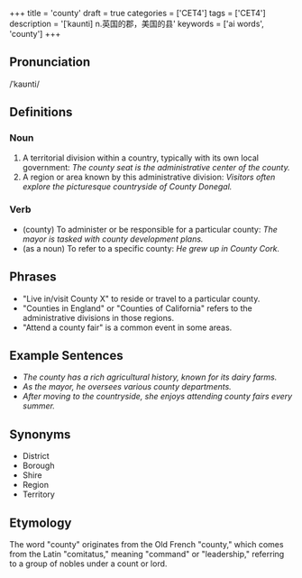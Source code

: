 +++
title = 'county'
draft = true
categories = ['CET4']
tags = ['CET4']
description = '[ˈkaunti] n.英国的郡，美国的县'
keywords = ['ai words', 'county']
+++

## Pronunciation
/ˈkaʊnti/

## Definitions
### Noun
1. A territorial division within a country, typically with its own local government: *The county seat is the administrative center of the county.*
2. A region or area known by this administrative division: *Visitors often explore the picturesque countryside of County Donegal.*

### Verb
- (county) To administer or be responsible for a particular county: *The mayor is tasked with county development plans.*
- (as a noun) To refer to a specific county: *He grew up in County Cork.*

## Phrases
- "Live in/visit County X" to reside or travel to a particular county.
- "Counties in England" or "Counties of California" refers to the administrative divisions in those regions.
- "Attend a county fair" is a common event in some areas.

## Example Sentences
- *The county has a rich agricultural history, known for its dairy farms.*
- *As the mayor, he oversees various county departments.*
- *After moving to the countryside, she enjoys attending county fairs every summer.*

## Synonyms
- District
- Borough
- Shire
- Region
- Territory

## Etymology
The word "county" originates from the Old French "county," which comes from the Latin "comitatus," meaning "command" or "leadership," referring to a group of nobles under a count or lord.
